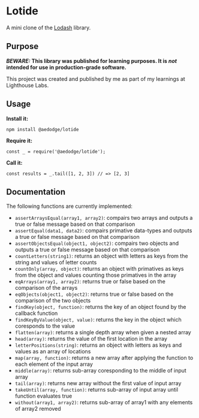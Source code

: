 # Lotide

A mini clone of the [Lodash](https://lodash.com) library.

## Purpose

**_BEWARE:_ This library was published for learning purposes. It is _not_ intended for use in production-grade software.**

This project was created and published by me as part of my learnings at Lighthouse Labs. 

## Usage

**Install it:**

`npm install @aedodge/lotide`

**Require it:**

`const _ = require('@aedodge/lotide');`

**Call it:**

`const results = _.tail([1, 2, 3]) // => [2, 3]`

## Documentation

The following functions are currently implemented:

* `assertArraysEqual(array1, array2)`: compairs two arrays and outputs a true or false message based on that comparison
* `assertEqual(data1, data2)`: compairs primative data-types and outputs a true or false message based on that comparison
* `assertObjectsEqual(object1, object2)`: compairs two objects and outputs a true or false message based on that comparison
* `countLetters(string1)`: returns an object with letters as keys from the string and values of letter counts
* `countOnly(array, object)`: returns an object with primatives as keys from the object and values counting those primatives in the array
* `eqArrays(array1, array2)`: returns true or false based on the comparison of the arrays
* `eqObjects(object1, object2)`: returns true or false based on the comparison of the two objects
* `findKey(object, function)`: returns the key of an object found by the callback function
* `findKeyByValue(object, value)`: returns the key in the object which coresponds to the value
* `flatten(array)`: returns a single depth array when given a nested array
* `head(array)`: returns the value of the first location in the array
* `letterPositions(string)`: returns an object with letters as keys and values as an array of locations
* `map(array, function)`: returns a new array after applying the function to each element of the input array
* `middle(array)`: returns sub-array coresponding to the middle of input array
* `tail(array)`: returns new array without the first value of input array
* `takeUntil(array, function)`: returns sub-array of input array until function evaluates true
* `without(array1, array2)`: returns sub-array of array1 with any elements of array2 removed
